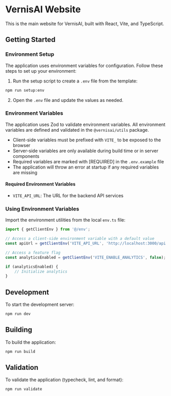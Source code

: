 # VernisAI Website

This is the main website for VernisAI, built with React, Vite, and TypeScript.

## Getting Started

### Environment Setup

The application uses environment variables for configuration. Follow these steps to set up your environment:

1. Run the setup script to create a `.env` file from the template:

```bash
npm run setup:env
```

2. Open the `.env` file and update the values as needed.

### Environment Variables

The application uses Zod to validate environment variables. All environment variables are defined and validated in the `@vernisai/utils` package.

- Client-side variables must be prefixed with `VITE_` to be exposed to the browser
- Server-side variables are only available during build time or in server components
- Required variables are marked with [REQUIRED] in the `.env.example` file
- The application will throw an error at startup if any required variables are missing

#### Required Environment Variables

- `VITE_API_URL`: The URL for the backend API services

### Using Environment Variables

Import the environment utilities from the local `env.ts` file:

```typescript
import { getClientEnv } from '@/env';

// Access a client-side environment variable with a default value
const apiUrl = getClientEnv('VITE_API_URL', 'http://localhost:3000/api');

// Access a feature flag
const analyticsEnabled = getClientEnv('VITE_ENABLE_ANALYTICS', false);

if (analyticsEnabled) {
    // Initialize analytics
}
```

## Development

To start the development server:

```bash
npm run dev
```

## Building

To build the application:

```bash
npm run build
```

## Validation

To validate the application (typecheck, lint, and format):

```bash
npm run validate
```

